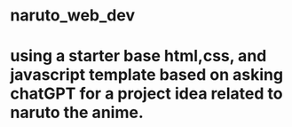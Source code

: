 # naruto_web_dev


# using a starter base html,css, and javascript template based on asking chatGPT for a project idea related to naruto the anime. 

